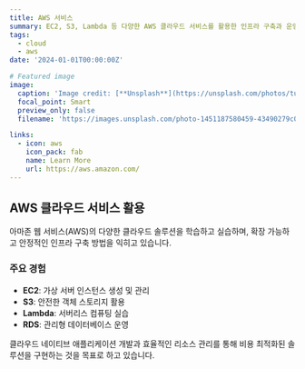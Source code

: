 ```yaml
---
title: AWS 서비스
summary: EC2, S3, Lambda 등 다양한 AWS 클라우드 서비스를 활용한 인프라 구축과 운영 경험
tags:
  - cloud
  - aws
date: '2024-01-01T00:00:00Z'

# Featured image
image:
  caption: 'Image credit: [**Unsplash**](https://unsplash.com/photos/turned-on-monitoring-screen-pypeCEaJeZY)'
  focal_point: Smart
  preview_only: false
  filename: 'https://images.unsplash.com/photo-1451187580459-43490279c0fa?w=800&q=80'

links:
  - icon: aws
    icon_pack: fab
    name: Learn More
    url: https://aws.amazon.com/
---
```


## AWS 클라우드 서비스 활용

아마존 웹 서비스(AWS)의 다양한 클라우드 솔루션을 학습하고 실습하며, 확장 가능하고 안정적인 인프라 구축 방법을 익히고 있습니다.

### 주요 경험
- **EC2**: 가상 서버 인스턴스 생성 및 관리
- **S3**: 안전한 객체 스토리지 활용
- **Lambda**: 서버리스 컴퓨팅 실습
- **RDS**: 관리형 데이터베이스 운영

클라우드 네이티브 애플리케이션 개발과 효율적인 리소스 관리를 통해 비용 최적화된 솔루션을 구현하는 것을 목표로 하고 있습니다.